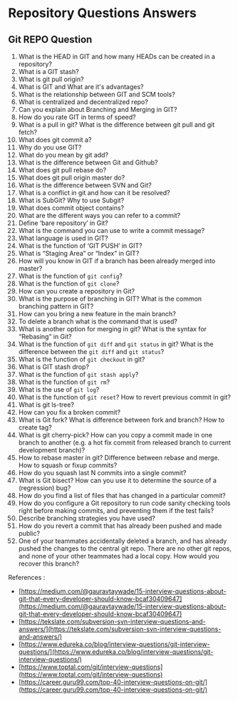 # Repository Questions Answers

## Git REPO Question

1. What is the HEAD in GIT and how many HEADs can be created in a repository?
2. What is a GIT stash? 
3. What is git pull origin?
4. What is GIT and What are it's advantages?
5. What is the relationship between GIT and SCM tools?
6. What is centralized and decentralized repo?
7. Can you explain about Branching and Merging in GIT?
8. How do you rate GIT in terms of speed?
9. What is a pull in git? What is the difference between git pull and git fetch?
10. What does git commit a?
11. Why do you use GIT?
12. What do you mean by git add?
13. What is the difference between Git and Github?
14. What does git pull rebase do?
15. What does git pull origin master do?
16. What is the difference between SVN and Git?
17. What is a conflict in git and how can it be resolved?
18. What is SubGit? Why to use Subgit?
19. What does commit object contains?
20. What are the different ways you can refer to a commit?
21. Define ‘bare repository’ in Git?
22. What is the command you can use to write a commit message?
23. What language is used in GIT?
24. What is the function of ‘GIT PUSH’ in GIT?
25. What is “Staging Area” or “Index” in GIT?
26. How will you know in GIT if a branch has been already merged into master?
27. What is the function of `git config`?
28. What is the function of `git clone`?
29. How can you create a repository in Git?
30. What is the purpose of branching in GIT? What is the common branching pattern in GIT?
31. How can you bring a new feature in the main branch?
32. To delete a branch what is the command that is used?
33. What is another option for merging in git? What is the syntax for “Rebasing” in Git?
34. What is the function of `git diff` and `git status` in git? What is the difference between the `git diff` and `git status`?
35. What is the function of `git checkout` in git?
36. What is GIT stash drop? 
37. What is the function of `git stash apply`?
38. What is the function of `git rm`?
39. What is the use of `git log`?
40. What is the function of `git reset`? How to revert previous commit in git?
41. What is git ls-tree?
42. How can you fix a broken commit?
43. What is Git fork? What is difference between fork and branch? How to create tag?
44. What is git cherry-pick? How can you copy a commit made in one branch to another (e.g. a hot fix commit from released branch to current development branch)?
45. How to rebase master in git? Difference between rebase and merge. How to squash or fixup commits?
46. How do you squash last N commits into a single commit?
47. What is Git bisect? How can you use it to determine the source of a (regression) bug?
48. How do you find a list of files that has changed in a particular commit?
49. How do you configure a Git repository to run code sanity checking tools right before making commits, and preventing them if the test fails?
50. Describe branching strategies you have used?
51. How do you revert a commit that has already been pushed and made public?
52. One of your teammates accidentally deleted a branch, and has already pushed the changes to the central git repo. There are no other git repos, and none of your other teammates had a local copy. How would you recover this branch?










References : 

* [https://medium.com/@gauravtaywade/15-interview-questions-about-git-that-every-developer-should-know-bcaf30409647](https://medium.com/@gauravtaywade/15-interview-questions-about-git-that-every-developer-should-know-bcaf30409647)
* [https://tekslate.com/subversion-svn-interview-questions-and-answers/](https://tekslate.com/subversion-svn-interview-questions-and-answers/)
* [https://www.edureka.co/blog/interview-questions/git-interview-questions/](https://www.edureka.co/blog/interview-questions/git-interview-questions/)
* [https://www.toptal.com/git/interview-questions](https://www.toptal.com/git/interview-questions)
* [https://career.guru99.com/top-40-interview-questions-on-git/](https://career.guru99.com/top-40-interview-questions-on-git/)
